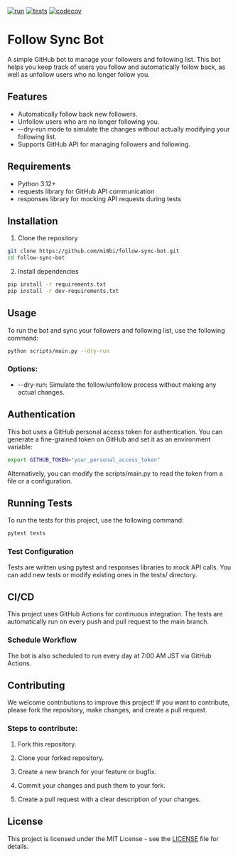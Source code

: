 [![run](https://github.com/mi8bi/follow-sync-bot/actions/workflows/follow-sync.yml/badge.svg)](https://github.com/mi8bi/follow-sync-bot/actions/workflows/follow-sync.yml)
[![tests](https://github.com/mi8bi/follow-sync-bot/actions/workflows/test.yml/badge.svg)](https://github.com/mi8bi/follow-sync-bot/actions/workflows/test.yml)
[![codecov](https://codecov.io/gh/mi8bi/follow-sync-bot/branch/main/graph/badge.svg)](https://codecov.io/gh/mi8bi/follow-sync-bot)

# Follow Sync Bot
A simple GitHub bot to manage your followers and following list. This bot helps you keep track of users you follow and automatically follow back, as well as unfollow users who no longer follow you.

## Features

 - Automatically follow back new followers.
 - Unfollow users who are no longer following you.
 - --dry-run mode to simulate the changes without actually modifying your following list.
 - Supports GitHub API for managing followers and following.

## Requirements

 - Python 3.12+
 - requests library for GitHub API communication
 - responses library for mocking API requests during tests

## Installation

1. Clone the repository

```bash
git clone https://github.com/mi8bi/follow-sync-bot.git
cd follow-sync-bot
```

2. Install dependencies

```bash
pip install -r requirements.txt
pip install -r dev-requirements.txt
```

## Usage
To run the bot and sync your followers and following list, use the following command:

```bash
python scripts/main.py --dry-run
```

### Options:

 - --dry-run: Simulate the follow/unfollow process without making any actual changes.

## Authentication
This bot uses a GitHub personal access token for authentication. You can generate a fine-grained token on GitHub and set it as an environment variable:

```bash
export GITHUB_TOKEN="your_personal_access_token"
```

Alternatively, you can modify the scripts/main.py to read the token from a file or a configuration.

## Running Tests
To run the tests for this project, use the following command:

```bash
pytest tests
```
### Test Configuration
Tests are written using pytest and responses libraries to mock API calls. You can add new tests or modify existing ones in the tests/ directory.

## CI/CD
This project uses GitHub Actions for continuous integration. The tests are automatically run on every push and pull request to the main branch.

### Schedule Workflow
The bot is also scheduled to run every day at 7:00 AM JST via GitHub Actions.

## Contributing
We welcome contributions to improve this project! If you want to contribute, please fork the repository, make changes, and create a pull request.

### Steps to contribute:

1. Fork this repository.

2. Clone your forked repository.

3. Create a new branch for your feature or bugfix.

4. Commit your changes and push them to your fork.

5. Create a pull request with a clear description of your changes.


## License
This project is licensed under the MIT License - see the [LICENSE](./LICENSE) file for details.
